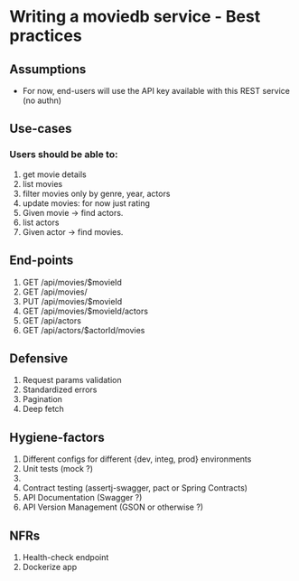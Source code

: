 # Writing a moviedb service - Best practices

## Assumptions
* For now, end-users will use the API key available with this REST service (no authn)

## Use-cases
### Users should be able to:

1. get movie details
1. list movies 
1. filter movies only by genre, year, actors
1. update movies: for now just rating
1. Given movie -> find actors.
1. list actors
1. Given actor -> find movies.

## End-points
1. GET /api/movies/$movieId
1. GET /api/movies/
1. PUT /api/movies/$movieId
1. GET /api/movies/$movieId/actors
1. GET /api/actors
1. GET /api/actors/$actorId/movies

## Defensive 
1. Request params validation
1. Standardized errors
1. Pagination
1. Deep fetch

## Hygiene-factors
1. Different configs for different {dev, integ, prod} environments
1. Unit tests (mock ?)
1. 
1. Contract testing (assertj-swagger, pact or Spring Contracts)
1. API Documentation (Swagger ?)
1. API Version Management (GSON or otherwise ?)

## NFRs
1. Health-check endpoint
1. Dockerize app

